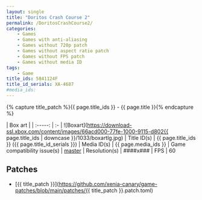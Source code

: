 ```yaml
---
layout: single
title: "Doritos Crash Course 2"
permalink: /DoritosCrashCourse2/
categories:
    - Games
    - Games with anti-aliasing
    - Games without 720p patch
    - Games without aspect ratio patch
    - Games without FPS patch
    - Games without media ID
tags:
    - Game
title_ids: 5841124F
title_id_serials: XA-4687
#media_ids:
---
```

{% capture title_patch %}{{ page.title_ids }} - {{ page.title }}{% endcapture %}

| Box art                     |
| :-----:                     | :-
| ![Boxart](https://download-ssl.xbox.com/content/images/66acd000-77fe-1000-9115-d802{{ page.title_ids | downcase }}/1033/boxartlg.jpg)
| Title ID(s)                 | {{ page.title_ids }} ({{ page.title_id_serials }})
| Media ID(s)                 | {{ page.media_ids }}
| Game compatibility issue(s) | [master](https://github.com/xenia-project/game-compatibility/issues/1044)
| Resolution(s)               | ####x###
| FPS                         | 60

## Patches
* [{{ title_patch }}](https://github.com/xenia-canary/game-patches/blob/main/patches/{{ title_patch }}.patch.toml)
